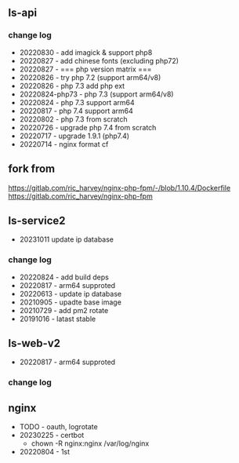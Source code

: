## ls-api

### change log

- 20220830 - add imagick & support php8
- 20220827 - add chinese fonts (excluding php72)
- 20220827 - === php version matrix ===
- 20220826 - try php 7.2 (support arm64/v8)
- 20220826 - php 7.3 add php ext
- 20220824-php73 - php 7.3 (support arm64/v8)
- 20220824 - php 7.3 support arm64
- 20220817 - php 7.4 support arm64
- 20220802 - php 7.3 from scratch
- 20220726 - upgrade php 7.4 from scratch
- 20220717 - upgrade 1.9.1 (php7.4)
- 20220714 - nginx format cf

## fork from

https://gitlab.com/ric_harvey/nginx-php-fpm/-/blob/1.10.4/Dockerfile
https://gitlab.com/ric_harvey/nginx-php-fpm

## ls-service2
- 20231011 update ip database

### change log

- 20220824 - add build deps
- 20220817 - arm64 supproted
- 20220613 - update ip database
- 20210905 - upadte base image
- 20210729 - add pm2 rotate
- 20191016 - latast stable

## ls-web-v2
- 20220817 - arm64 supproted

### change log

## nginx
- TODO - oauth, logrotate
- 20230225 - certbot
  - chown -R nginx:nginx /var/log/nginx
- 20220804 - 1st

